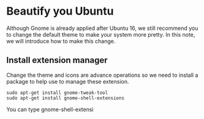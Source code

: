 # Beautify you Ubuntu
Although Gnome is already applied after Ubuntu 16, we still recommend you to change the default theme to make your system more pretty. In this note, we will introduce how to make this change.
## Install extension manager
Change the theme and icons are advance operations so we need to install a package to help use to manage these extension.

``` shell
sudo apt-get install gnome-tweak-tool
sudo apt-get install gnome-shell-extensions
```
You can type gnome-shell-extensi